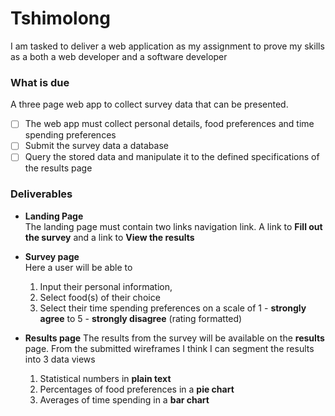 # Tshimolong
I am tasked to deliver a web application as my assignment to prove my skills as a both a web developer and a software developer

### What is due
A three page web app to collect survey data that can be presented.

-  [ ] The web app must collect personal details, food preferences and time spending preferences
-  [ ] Submit the survey data a database
-  [ ] Query the stored data and manipulate it to the defined specifications of the results page

### Deliverables

- **Landing Page**  
  The landing page must contain two links navigation link. A link to **Fill out the survey** and a link to **View the results**
  
- **Survey page**  
  Here a user will be able to 
  1. Input their personal information, 
  2. Select food(s) of their choice
  3. Select their time spending preferences on a scale of 1 - **strongly agree** to 5 - **strongly disagree** (rating formatted)

- **Results page**
  The results from the survey will be available on the **results** page. From the submitted wireframes I think I can segment the results into 3 data views
  
  1. Statistical numbers in **plain text**
  2. Percentages of food preferences in a **pie chart**
  3. Averages of time spending in a **bar chart**
